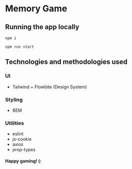 # Memory Game

## Running the app locally

`npm i`

`npm run start`

## Technologies and methodologies used

### UI

- Tailwind + Flowbite (Design System)

### Styling

- BEM

### Utilities

- eslint
- js-cookie
- axios
- prop-types

#### Happy gaming! (:
